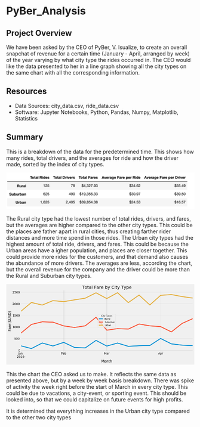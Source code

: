 # PyBer_Analysis

## Project Overview
We have been asked by the CEO of PyBer, V. Isualize, to create an overall snapchat of revenue for a certain time (January - April, arranged by week) of the year varying by what city type the rides occurred in. The CEO would like the data presented to her in a line graph showing all the city types on the same chart with all the corresponding information.

## Resources
- Data Sources: city_data.csv, ride_data.csv
- Software: Jupyter Notebooks, Python, Pandas, Numpy, Matplotlib, Statistics

## Summary
This is a breakdown of the data for the predetermined time. This shows how many rides, total drivers, and the averages for ride and how the driver made, sorted by the index of city types.

![Table1](https://github.com/jugvirpabla/PyBer_Analysis/blob/master/analysis/Table1.png)

The Rural city type had the lowest number of total rides, drivers, and fares, but the averages are higher compared to the other city types. This could be the places are father apart in rural cities, thus creating farther rider distances and more time spend in those rides. The Urban city types had the highest amount of total ride, drivers, and fares. This could be because the Urban areas have a igher population, and places are closer together. This could provide more rides for the customers, and that demand also causes the abundance of more drivers. The averages are less, according the chart, but the overall revenue for the company and the driver could be more than the Rural and Suburban city types.

![Fig8](https://github.com/jugvirpabla/PyBer_Analysis/blob/master/analysis/Fig8.png)

This the chart the CEO asked us to make. It reflects the same data as presented above, but by a week by week basis breakdown. 
There was spike of activity the week right before the start of March in every city type. This could be due to vacations, a city-event, or sporting event. This should be looked into, so that we could capitalize on future events for high profits. 

It is determined that everything increases in the Urban city type compared to the other two city types
